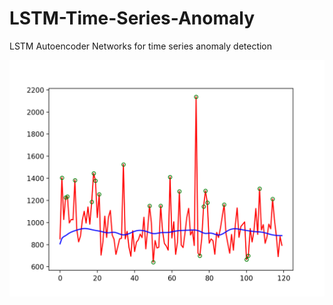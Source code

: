 # LSTM-Time-Series-Anomaly

LSTM Autoencoder Networks for time series anomaly detection

![Alt text](./lstm_anomaly_1.png?raw=true "Sample result")
